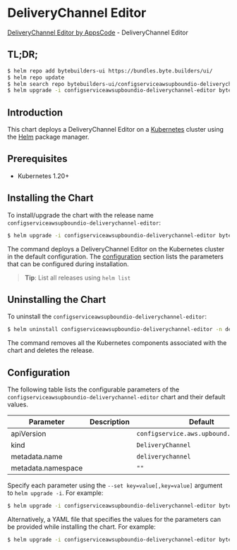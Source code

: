 # DeliveryChannel Editor

[DeliveryChannel Editor by AppsCode](https://byte.builders) - DeliveryChannel Editor

## TL;DR;

```bash
$ helm repo add bytebuilders-ui https://bundles.byte.builders/ui/
$ helm repo update
$ helm search repo bytebuilders-ui/configserviceawsupboundio-deliverychannel-editor --version=v0.4.18
$ helm upgrade -i configserviceawsupboundio-deliverychannel-editor bytebuilders-ui/configserviceawsupboundio-deliverychannel-editor -n default --create-namespace --version=v0.4.18
```

## Introduction

This chart deploys a DeliveryChannel Editor on a [Kubernetes](http://kubernetes.io) cluster using the [Helm](https://helm.sh) package manager.

## Prerequisites

- Kubernetes 1.20+

## Installing the Chart

To install/upgrade the chart with the release name `configserviceawsupboundio-deliverychannel-editor`:

```bash
$ helm upgrade -i configserviceawsupboundio-deliverychannel-editor bytebuilders-ui/configserviceawsupboundio-deliverychannel-editor -n default --create-namespace --version=v0.4.18
```

The command deploys a DeliveryChannel Editor on the Kubernetes cluster in the default configuration. The [configuration](#configuration) section lists the parameters that can be configured during installation.

> **Tip**: List all releases using `helm list`

## Uninstalling the Chart

To uninstall the `configserviceawsupboundio-deliverychannel-editor`:

```bash
$ helm uninstall configserviceawsupboundio-deliverychannel-editor -n default
```

The command removes all the Kubernetes components associated with the chart and deletes the release.

## Configuration

The following table lists the configurable parameters of the `configserviceawsupboundio-deliverychannel-editor` chart and their default values.

|     Parameter      | Description |                      Default                      |
|--------------------|-------------|---------------------------------------------------|
| apiVersion         |             | <code>configservice.aws.upbound.io/v1beta1</code> |
| kind               |             | <code>DeliveryChannel</code>                      |
| metadata.name      |             | <code>deliverychannel</code>                      |
| metadata.namespace |             | <code>""</code>                                   |


Specify each parameter using the `--set key=value[,key=value]` argument to `helm upgrade -i`. For example:

```bash
$ helm upgrade -i configserviceawsupboundio-deliverychannel-editor bytebuilders-ui/configserviceawsupboundio-deliverychannel-editor -n default --create-namespace --version=v0.4.18 --set apiVersion=configservice.aws.upbound.io/v1beta1
```

Alternatively, a YAML file that specifies the values for the parameters can be provided while
installing the chart. For example:

```bash
$ helm upgrade -i configserviceawsupboundio-deliverychannel-editor bytebuilders-ui/configserviceawsupboundio-deliverychannel-editor -n default --create-namespace --version=v0.4.18 --values values.yaml
```
